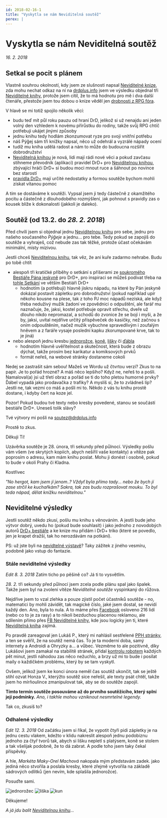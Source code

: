 ```yaml
---
id: 2018-02-16-1
title: "Vyskytla se nám Neviditelná soutěž"
perex: |
---
```


# Vyskytla se nám Neviditelná soutěž

*16. 2. 2018*

## Setkal se pocit s plánem

Vlastně souhrou okolností, kdy jsem ze slušnosti napsal [Neviditelné knize](http://neviditelnakniha.cz), zda mohu nechat odkaz na ní na [drdplus.info](https://www.drdplus.info) jsem ve výsledku objednal tři [Neviditelné knihy](http://neviditelnakniha.cz), protože jsem cítil, že to má hodnotu pro mě i dva další čtenáře, přestože jsem tou dobou o knize věděl jen [drobnosti z RPG fóra](https://rpgforum.cz/forum/viewforum.php?f=310).

V hlavě se mi totiž spojilo několik věcí:

- budu teď mít půl roku pauzu od hraní DrD, jelikož si už nenajdu ani jeden volný den vzhledem k novému přírůstku do rodiny, takže svůj RPG chtíč potřebuji ukájet jinými způsoby
 - jednu knihu tedy hodlám zkonzumovat ryze pro svoji vnitřní potřebu
- náš Pýǧej sám tři knížky napsal, něco už odehrál a vyzrálé nápady ocení
 - tudíž mu kniha udělá radost a nám to může do budoucna rozšířit dobrodružství 
- [Neviditelná knihou](http://neviditelnakniha.cz) je nová, lidi mají rádi nové věci a pokud zavčasu stihneme převodník (aplikaci) pravidel DrD+ pro [Neviditelnou knihou](http://neviditelnakniha.cz), zbývající hráči DrD+ si budou moci mnout ruce a šáhnout po novince bez starostí
- [pravidla DrD+](https://www.drdplus.info) mají určité nedostatky a formou soutěže bychom mohli získat vítanou pomoc

A tím se dostáváme k soutěži. Vypsal jsem ji tedy částečně z okamžitého pocitu a částečně z dlouhodobého rozmýšlení, jak pohnout s pravidly zas o kousek blíže k dokonalosti (jakkoli je daleko).

## Soutěž (od 13.2. do *28. 2. 2018*)

Před chvílí jsem si objednal jednu [Neviditelnou knihu](http://neviditelnakniha.cz) pro sebe, jednu pro našeho současného *Pýǧeje* a jednu... pro tebe. Tedy pokud se zapojíš do soutěže a vyhraješ, což nebude zas tak těžké, protože účast očekávám minimální, místy mizivou.

Jestli chceš [Neviditelnou knihu](http://neviditelnakniha.cz), tak věz, že ani kuře zadarmo nehrabe. Budu po tobě chtít

- alespoň tři kratičké příběhy o setkání s příšerami ze [soukromého Bestiáře Pána jeskyně](https://bestiar.pph.drdplus.info/?trial=1) pro DrD+, pro inspiraci se můžeš podívat třeba na [tohle Setkání](https://bestiar.drdplus.info/?trial=1#setkani_s_hlenem_zelenym) ve větším Bestiáři DrD+
  - hodnotím (a potřebuji) hlavně jiskru nápadu, na které by Pán jeskyně dokázal postavit zápletku pro dobrodružství (pokud například upír někoho kousne na plese, tak z toho PJ moc nápadů nezíská, ale když třeba neduživý mužík žadoní ve zpovědnici o odpuštění, ale farář mu naznačuje, že, jaksi, kostel potřebuje opravit střechu, dveře už dlouho nikdo nepromazal, a schodů do zvonice že se bojí i myši, a že by, jaksi, uvítal nejdříve určitý příspěveček do kasičky, než začnou s oním odpouštěním, načež mužík vybuchne spravedlivým i zoufalým hněvem a z faráře vysaje poslední kapku zkorumpované krve, tak to je jiná)
- nebo alespoň jednu kresbu [jednorožce](https://bestiar.ppj.drdplus.info/?trial=1#jednorozec), [koně](https://bestiar.ppj.drdplus.info/?trial=1#kun), [lišky](https://bestiar.drdplus.info/?trial=1#liska) či [ďábla](https://bestiar.drdplus.info/?trial=1#dabel)
  - hodnotím hlavně uvěřitelnost a skutečnost, která bude z obrazu dýchat, takže prosím bez karikatur a komiksových prvků
  - formát neřeš, na webové stránky dostaneme cokoli

Nedej se zastrašit sám sebou! Mažeš ve Wordu už čtvrtou verzi? Zkus to na papír. Je to pořád hrozné? A máš něco lepšího? Když ne, neřeš to a pošli. Namaloval(a) jsi už třetí obraz a pořád se ti do toho pletou humorné prvky? Ďábel vypadá jako prodavačka z trafiky? A myslíš si, že to zvládneš líp? Jestli ne, tak vezmi co máš a pošli mi to. Někdo z vás tu knihu prostě dostane, i kdyby čert na koze jel.

Pozor! Pokud budou tvé texty nebo kresby povedené, stanou se součástí bestiáře DrD+. Uneseš tolik slávy?

Tvé výtvory mi pošli na [soutez@drdplus.info](mailto:soutez@drdplus.info)

Prostě to zkus.

Děkuji Ti!

Uzávěrka soutěže je 28. února, tři sekundy před půlnocí. Výsledky pošlu vám všem (ve skrytých kopiích, abych nešířil vaše kontakty) a vítěze pak poprosím o adresu, kam mám knihu poslat. Mohu ji donést i osobně, pokud to bude v okolí Prahy či Kladna.

Kostřivec

*"No hergot, kam jsem jí jenom..? Vždyť byla přímo tady... nebo že bych jí zase strčil ke kuchařkám? Sakra, tak zas budu rozprašovat mouku. To byl teda nápad, dělat knížku neviditelnou."*

## Neviditelné výsledky

Jestli soutěž někdo zkusí, pošlu mu knihu s věnováním.
A jestli bude jeho výtvor dobrý, uvedu ho (pokud bude souhlasit) i jako jednoho z novodobých autorů [DrD+ bestiáře](https://bestiar.drdplus.info/?trial=1) a ke knize mu přidám i DrD+ triko (které se povedlo, jen je krapet dražší, tak ho nerozdávám na potkání).

PS: už jste byli na [nevidtelné výstavě](http://neviditelna.cz/)? Taky zážitek z jiného vesmíru, podobně jako vstup do fantazie.

### Stále neviditelné výsledky
*Edit *8. 3. 2018**
Zatím ticho po pěšině co? Já ti to vysvětlím.

*28. 2.* tři sekundy před půlnocí jsem zcela podle plánu spal jako špalek. Takže jsem byl na zvolení vítěze *Neviditelné soutěže* vyspinkaný do růžova.

Nejdříve jsem to vzal zlehka a pouze zjistil počet účastníků soutěže - no, matematici by mohli závidět, tak magické číslo, jaké jsem dostal, se nevidí každý den. Ano, byla to nula. A to máme přes [Facebook](https://www.facebook.com/drdplus.info/?trial=1) osloveno 216 lidí (nebo co to je za rasy) a to nikoli bezduchou placenou reklamou, ale sdílením přímo přes [FB Neviditelné knihy](https://www.facebook.com/neviditelnakniha/), kde jsou logicky jen ti, které [Neviditelná kniha](http://neviditelnakniha.cz) zajímá.

Po pravdě zareagoval jen Lukáš P., který mi nahlásil sestřelené [PPH stránky](https://pph.drdplus.info/?trial=1), a ten se svěřil, že na soutěž nemá čas. To je ta moderní doba, samý internety a Androidi a Ohryzky a... a vůbec. Vezměme to ale pozitivně, díky Lukášovi jsem zamakal na stabilitě stránek, přidal [kontrolu robotem](https://uptimerobot.com/) každých pět minut, jestli náhodou zas něco nežuchlo, a brzy už mi to bude i posílat maily o každičkém problému, který by se tam vyskytl.

Ovšem, jelikož jsem ke konci února neměl čas soutěž ukončit, tak se ještě stihl ozvat Honza V., kterýžto soutěž sice neřešil, ale texty psát chtěl, takže jsem ho mírňoulince zmanipulovat tak, aby se do soutěže zapojil.

**Tímto termín soutěže posouváme až do prvního soutěžícího, který splní její podmínky.**
*Ano, i takhle mohou vzniknout nesmrtelné legendy.*

Tak co, zkusíš to?

### Odhalené výsledky
*Edit *12. 3. 2018**
Od začátku jsem si říkal, že vypotit čtyři pidi zápletky je na jednu cestu vlakem, kdežto v klidu nakreslit alespoň jednu podobiznu jednoho za čtyř tvorů tak, abych si lišku nepletl s platýsem, koně se stolem a tak všelijak podobně, že to dá zabrat. A podle toho jsem taky čekal příspěvky.

A hle, *Markéta Maky-Orel Machová* nakopala mým představám zadek. jako jediná něco stvořila a poslala kresby, které zřejmě vytvořila na základě sádrových odlitků (jen nevím, kde splašila jednorožce).

Posuďte sami.

![jednorožec](/images/jednorozec.maky.orel.png)
![liška](/images/liska.maky.orel.png)
![kun](/images/kun.maky.orel.png)

Děkujeme!

*A já jdu balit [Neviditelnou knihu](http://neviditelnakniha.cz)...*

